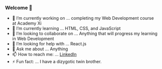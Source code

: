 ### Welcome 👋

- 🔭 I’m currently working on ... completing my Web Development course at Academy Xi
- 🌱 I’m currently learning ... HTML, CSS, and JavaScript
- 👯 I’m looking to collaborate on ... Anything that will progress my learning in Web Development
- 🤔 I’m looking for help with ... React.js
- 💬 Ask me about ... Anything
- 📫 How to reach me: ... [LinkedIn](https://www.linkedin.com/in/jethro-d/)
- ⚡ Fun fact: ... I have a dizygotic twin brother. 
